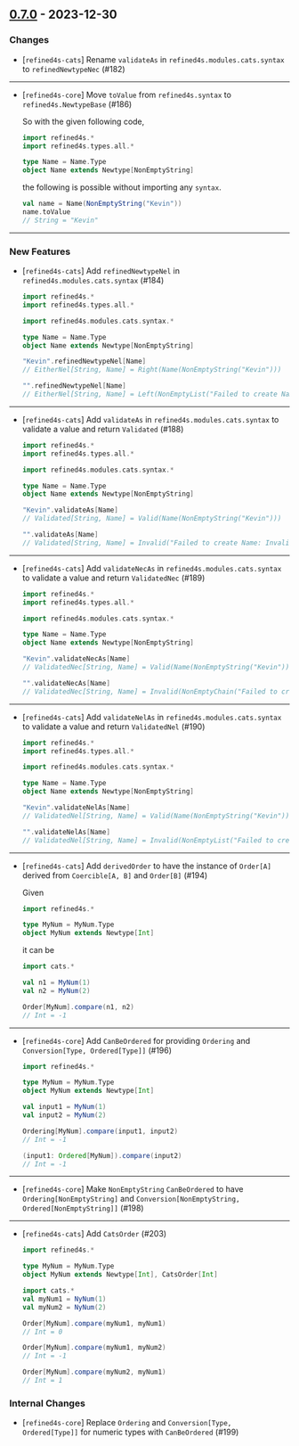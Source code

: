 ## [0.7.0](https://github.com/kevin-lee/refined4s/issues?q=is%3Aissue+is%3Aclosed+-label%3Ainvalid+milestone%3Am7) - 2023-12-30

### Changes

* [`refined4s-cats`] Rename `validateAs` in `refined4s.modules.cats.syntax` to `refinedNewtypeNec` (#182)

***

* [`refined4s-core`] Move `toValue` from `refined4s.syntax` to `refined4s.NewtypeBase` (#186)

  So with the given following code,
  ```scala 3
  import refined4s.*
  import refined4s.types.all.*
  
  type Name = Name.Type
  object Name extends Newtype[NonEmptyString]
  
  ```
  the following is possible without importing any `syntax`.
  ```scala 3
  val name = Name(NonEmptyString("Kevin"))
  name.toValue
  // String = "Kevin"
  ```
***


### New Features

* [`refined4s-cats`] Add `refinedNewtypeNel` in `refined4s.modules.cats.syntax` (#184)

  ```scala 3
  import refined4s.*
  import refined4s.types.all.*
  
  import refined4s.modules.cats.syntax.*
  
  type Name = Name.Type
  object Name extends Newtype[NonEmptyString]
  
  "Kevin".refinedNewtypeNel[Name]
  // EitherNel[String, Name] = Right(Name(NonEmptyString("Kevin")))
  
  "".refinedNewtypeNel[Name]
  // EitherNel[String, Name] = Left(NonEmptyList("Failed to create Name: Invalid value: []. It has to be a non-empty String but got \"\"))
  ```
***

* [`refined4s-cats`] Add `validateAs` in `refined4s.modules.cats.syntax` to validate a value and return `Validated` (#188)

  ```scala 3
  import refined4s.*
  import refined4s.types.all.*
  
  import refined4s.modules.cats.syntax.*
  
  type Name = Name.Type
  object Name extends Newtype[NonEmptyString]
  
  "Kevin".validateAs[Name]
  // Validated[String, Name] = Valid(Name(NonEmptyString("Kevin")))
  
  "".validateAs[Name]
  // Validated[String, Name] = Invalid("Failed to create Name: Invalid value: []. It has to be a non-empty String but got \"\")
  ```
***

* [`refined4s-cats`] Add `validateNecAs` in `refined4s.modules.cats.syntax` to validate a value and return `ValidatedNec` (#189)

  ```scala 3
  import refined4s.*
  import refined4s.types.all.*
  
  import refined4s.modules.cats.syntax.*
  
  type Name = Name.Type
  object Name extends Newtype[NonEmptyString]
  
  "Kevin".validateNecAs[Name]
  // ValidatedNec[String, Name] = Valid(Name(NonEmptyString("Kevin")))
  
  "".validateNecAs[Name]
  // ValidatedNec[String, Name] = Invalid(NonEmptyChain("Failed to create Name: Invalid value: []. It has to be a non-empty String but got \"\"))
  ```
***

* [`refined4s-cats`] Add `validateNelAs` in `refined4s.modules.cats.syntax` to validate a value and return `ValidatedNel` (#190)

  ```scala 3
  import refined4s.*
  import refined4s.types.all.*
  
  import refined4s.modules.cats.syntax.*
  
  type Name = Name.Type
  object Name extends Newtype[NonEmptyString]
  
  "Kevin".validateNelAs[Name]
  // ValidatedNel[String, Name] = Valid(Name(NonEmptyString("Kevin")))
  
  "".validateNelAs[Name]
  // ValidatedNel[String, Name] = Invalid(NonEmptyList("Failed to create Name: Invalid value: []. It has to be a non-empty String but got \"\"))
  ```
***

* [`refined4s-cats`] Add `derivedOrder` to have the instance of `Order[A]` derived from `Coercible[A, B]` and `Order[B]` (#194)

  Given
  ```scala 3
  import refined4s.*
  
  type MyNum = MyNum.Type
  object MyNum extends Newtype[Int]
  ```
  it can be
  ```scala 3
  import cats.*
  
  val n1 = MyNum(1)
  val n2 = MyNum(2)
  
  Order[MyNum].compare(n1, n2)
  // Int = -1
  ```
***

* [`refined4s-core`] Add `CanBeOrdered` for providing `Ordering` and `Conversion[Type, Ordered[Type]]` (#196)

  ```scala 3
  import refined4s.*
  
  type MyNum = MyNum.Type
  object MyNum extends Newtype[Int]
  ```
  ```scala 3
  val input1 = MyNum(1)
  val input2 = MyNum(2)
  
  Ordering[MyNum].compare(input1, input2)
  // Int = -1
  
  (input1: Ordered[MyNum]).compare(input2)
  // Int = -1
  ```

***

* [`refined4s-core`] Make `NonEmptyString` `CanBeOrdered` to have `Ordering[NonEmptyString]` and `Conversion[NonEmptyString, Ordered[NonEmptyString]]` (#198)
***

* [`refined4s-cats`] Add `CatsOrder` (#203)
  ```scala 3
  import refined4s.*
  
  type MyNum = MyNum.Type
  object MyNum extends Newtype[Int], CatsOrder[Int]
  ```
  ```scala 3
  import cats.*
  val myNum1 = NyNum(1)
  val myNum2 = NyNum(2)
  
  Order[MyNum].compare(myNum1, myNum1)
  // Int = 0
  
  Order[MyNum].compare(myNum1, myNum2)
  // Int = -1
  
  Order[MyNum].compare(myNum2, myNum1)
  // Int = 1
  ```


### Internal Changes

* [`refined4s-core`] Replace `Ordering` and `Conversion[Type, Ordered[Type]]` for numeric types with `CanBeOrdered` (#199)

